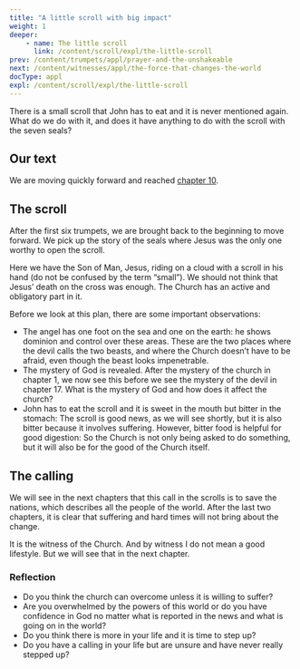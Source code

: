 ```yaml
---
title: "A little scroll with big impact"
weight: 1
deeper:
    - name: The little scroll
      link: /content/scroll/expl/the-little-scroll
prev: /content/trumpets/appl/prayer-and-the-unshakeable
next: /content/witnesses/appl/the-force-that-changes-the-world
docType: appl
expl: /content/scroll/expl/the-little-scroll
---
```


There is a small scroll that John has to eat and it is never mentioned again. What do we do with it, and does it have anything to do with the scroll with the seven seals?

## Our text

<a name="b17d"></a>
We are moving quickly forward and reached [chapter 10](https://www.bibleserver.com/NIV/Revelation10).

## The scroll

<a name="acd1"></a>
After the first six trumpets, we are brought back to the beginning to move forward. We pick up the story of the seals where Jesus was the only one worthy to open the scroll.

Here we have the Son of Man, Jesus, riding on a cloud with a scroll in his hand (do not be confused by the term “small”). We should not think that Jesus’ death on the cross was enough. The Church has an active and obligatory part in it.

Before we look at this plan, there are some important observations:

- The angel has one foot on the sea and one on the earth: he shows dominion and control over these areas. These are the two places where the devil calls the two beasts, and where the Church doesn’t have to be afraid, even though the beast looks impenetrable.
- The mystery of God is revealed. After the mystery of the church in chapter 1, we now see this before we see the mystery of the devil in chapter 17. What is the mystery of God and how does it affect the church?
- John has to eat the scroll and it is sweet in the mouth but bitter in the stomach: The scroll is good news, as we will see shortly, but it is also bitter because it involves suffering. However, bitter food is helpful for good digestion: So the Church is not only being asked to do something, but it will also be for the good of the Church itself.

## The calling

<a name="fbd0"></a>
We will see in the next chapters that this call in the scrolls is to save the nations, which describes all the people of the world. After the last two chapters, it is clear that suffering and hard times will not bring about the change.

It is the witness of the Church. And by witness I do not mean a good lifestyle. But we will see that in the next chapter.

### Reflection

<a name="1bde"></a>
- Do you think the church can overcome unless it is willing to suffer?
- Are you overwhelmed by the powers of this world or do you have confidence in God no matter what is reported in the news and what is going on in the world?
- Do you think there is more in your life and it is time to step up?
- Do you have a calling in your life but are unsure and have never really stepped up?
